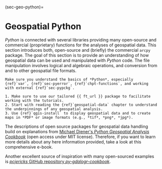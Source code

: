 (sec-geo-python)=
# Geospatial Python

*Python* is connected with several libraries providing many open-source and commercial (proprietary) functions for the analyses of geospatial data. This section introduces both, open-source and (briefly) the commercial `arcpy` package. The goal of this section is to provide an understanding of how geospatial data can be used and manipulated with *Python* code. The file manipulation involves logical and algebraic operations, and conversion from and to other geospatial file formats.

```{admonition} Requirements
Make sure you understand the basics of *Python*, especially {ref}`var`, {ref}`sec-pyerror`, {ref}`chpt-functions`, and working with external {ref}`sec-pypckg`.
```

```{tip}
1. Make sure to use our tailored {{ ft_url }} package to facilitate working with the tutorials.
2. Start with reading the {ref}`geospatial-data` chapter to understand the underpinnings of any geospatial analysis.
3. Use {ref}`qgis-install` to display geospatial data and to create maps in *PDF* or image formats (e.g., *tif*, *png*, *jpg*).
```

The descriptions of open source packages for geospatial data handling build on explanations from [Michael Diener's *Python Geospatial Analysis Cookbook*](https://github.com/mdiener21/python-geospatial-analysis-cookbook) (open access under MIT license). Therefore, if you want to learn more details about any here information provided, take a look at this comprehensive e-book.

Another excellent source of inspiration with many open-sourced examples is [*pcjericks* GitHub repository *py-gdalogr-cookbook*](https://pcjericks.github.io/py-gdalogr-cookbook/).
